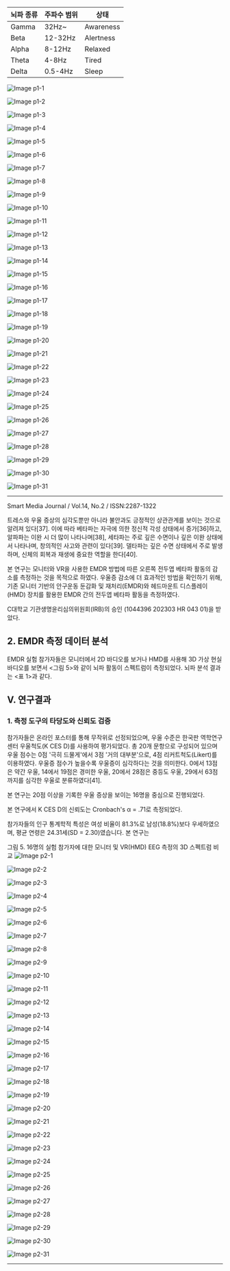 | 뇌파 종류 | 주파수 범위 | 상태        |
|-----------|-------------|-------------|
| Gamma     | 32Hz~       | Awareness   |
| Beta      | 12-32Hz     | Alertness   |
| Alpha     | 8-12Hz      | Relaxed     |
| Theta     | 4-8Hz       | Tired       |
| Delta     | 0.5-4Hz     | Sleep       |

![Image p1-1](images\img_p1_1.png)

![Image p1-2](images\img_p1_2.png)

![Image p1-3](images\img_p1_3.png)

![Image p1-4](images\img_p1_4.png)

![Image p1-5](images\img_p1_5.png)

![Image p1-6](images\img_p1_6.png)

![Image p1-7](images\img_p1_7.png)

![Image p1-8](images\img_p1_8.png)

![Image p1-9](images\img_p1_9.png)

![Image p1-10](images\img_p1_10.png)

![Image p1-11](images\img_p1_11.png)

![Image p1-12](images\img_p1_12.png)

![Image p1-13](images\img_p1_13.png)

![Image p1-14](images\img_p1_14.png)

![Image p1-15](images\img_p1_15.png)

![Image p1-16](images\img_p1_16.png)

![Image p1-17](images\img_p1_17.png)

![Image p1-18](images\img_p1_18.png)

![Image p1-19](images\img_p1_19.png)

![Image p1-20](images\img_p1_20.png)

![Image p1-21](images\img_p1_21.png)

![Image p1-22](images\img_p1_22.png)

![Image p1-23](images\img_p1_23.png)

![Image p1-24](images\img_p1_24.png)

![Image p1-25](images\img_p1_25.png)

![Image p1-26](images\img_p1_26.png)

![Image p1-27](images\img_p1_27.png)

![Image p1-28](images\img_p1_28.png)

![Image p1-29](images\img_p1_29.png)

![Image p1-30](images\img_p1_30.png)

![Image p1-31](images\img_p1_31.png)


---

Smart Media Journal / Vol.14, No.2 / ISSN:2287-1322

트레스와 우울 증상의 심각도뿐만 아니라 불안과도 긍정적인 상관관계를 보이는 것으로 알려져 있다[37]. 이에 따라 베타파는 자극에 의한 정신적 각성 상태에서 증가[36]하고, 알파파는 이완 시 더 많이 나타나며[38], 세타파는 주로 깊은 수면이나 깊은 이완 상태에서 나타나며, 창의적인 사고와 관련이 있다[39]. 델타파는 깊은 수면 상태에서 주로 발생하며, 신체의 회복과 재생에 중요한 역할을 한다[40].

본 연구는 모니터와 VR을 사용한 EMDR 방법에 따른 오른쪽 전두엽 베타파 활동의 감소를 측정하는 것을 목적으로 하였다. 우울증 감소에 더 효과적인 방법을 확인하기 위해, 기존 모니터 기반의 안구운동 둔감화 및 재처리(EMDR)와 헤드마운트 디스플레이(HMD) 장치를 활용한 EMDR 간의 전두엽 베타파 활동을 측정하였다.

C대학교 기관생명윤리심의위원회(IRB)의 승인 (1044396 202303 HR 043 01)을 받았다.

## 2. EMDR 측정 데이터 분석

EMDR 실험 참가자들은 모니터에서 2D 바디오를 보거나 HMD를 사용해 3D 가상 현실 바디오를 보면서 <그림 5>와 같이 뇌파 활동이 스펙트럼이 측정되었다. 뇌파 분석 결과는 <표 1>과 같다.

## V. 연구결과

### 1. 측정 도구의 타당도와 신뢰도 검증

참가자들은 온라인 포스터를 통해 무작위로 선정되었으며, 우울 수준은 한국판 역학연구센터 우울척도(K CES D)를 사용하여 평가되었다. 총 20개 문항으로 구성되어 있으며 우울 점수는 0점 '극히 드물게'에서 3점 '거의 대부분'으로, 4점 리커트척도(Likert)를 이용하였다. 우울증 점수가 높을수록 우울증이 심각하다는 것을 의미한다. 0에서 13점은 약간 우울, 14에서 19점은 경미한 우울, 20에서 28점은 중등도 우울, 29에서 63점까지를 심각한 우울로 분류하였다[41].

본 연구는 20점 이상을 기록한 우울 증상을 보이는 16명을 중심으로 진행되었다.

본 연구에서 K CES D의 신뢰도는 Cronbach's α = .71로 측정되었다.

참가자들의 인구 통계학적 특성은 여성 비율이 81.3%로 남성(18.8%)보다 우세하였으며, 평균 연령은 24.31세(SD = 2.30)였습니다. 본 연구는

그림 5. 16명의 실험 참가자에 대한 모니터 및 VR(HMD) EEG 측정의 3D 스펙트럼 비교
![Image p2-1](images\img_p2_1.png)

![Image p2-2](images\img_p2_2.png)

![Image p2-3](images\img_p2_3.png)

![Image p2-4](images\img_p2_4.png)

![Image p2-5](images\img_p2_5.png)

![Image p2-6](images\img_p2_6.png)

![Image p2-7](images\img_p2_7.png)

![Image p2-8](images\img_p2_8.png)

![Image p2-9](images\img_p2_9.png)

![Image p2-10](images\img_p2_10.png)

![Image p2-11](images\img_p2_11.png)

![Image p2-12](images\img_p2_12.png)

![Image p2-13](images\img_p2_13.png)

![Image p2-14](images\img_p2_14.png)

![Image p2-15](images\img_p2_15.png)

![Image p2-16](images\img_p2_16.png)

![Image p2-17](images\img_p2_17.png)

![Image p2-18](images\img_p2_18.png)

![Image p2-19](images\img_p2_19.png)

![Image p2-20](images\img_p2_20.png)

![Image p2-21](images\img_p2_21.png)

![Image p2-22](images\img_p2_22.png)

![Image p2-23](images\img_p2_23.png)

![Image p2-24](images\img_p2_24.png)

![Image p2-25](images\img_p2_25.png)

![Image p2-26](images\img_p2_26.png)

![Image p2-27](images\img_p2_27.png)

![Image p2-28](images\img_p2_28.png)

![Image p2-29](images\img_p2_29.png)

![Image p2-30](images\img_p2_30.png)

![Image p2-31](images\img_p2_31.png)


---

